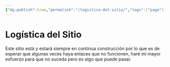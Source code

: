 ```yaml
---
{"dg-publish":true,"permalink":"/logistica-del-sitio/","tags":["page"],"created":"2025-03-10T11:19:27.379-05:00","updated":"2025-03-10T11:24:01.978-05:00"}
---
```



# Logística del Sitio

Este sitio está y estará siempre en continua construcción por lo que es de esperar que algunas veces haya enlaces que no funcionen, haré mi mayor esfuerzo para que no suceda pero es algo que puede pasar.
